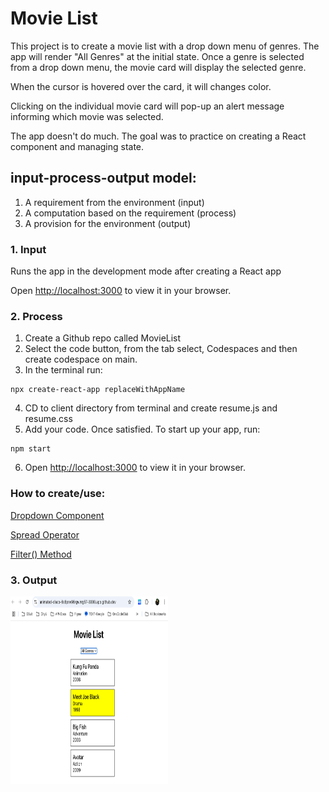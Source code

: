 # Movie List

This project is to create a movie list with a drop down menu of genres. The app will render "All Genres" at the initial state. Once a genre is selected from a drop down menu, the movie card will display the selected genre. 

When the cursor is hovered over the card, it will changes color. 

Clicking on the individual movie card will pop-up an alert message informing which movie was selected.

The app doesn't do much. The goal was to practice on creating a React component and managing state. 

## input-process-output model:
1. A requirement from the environment (input)
2. A computation based on the requirement (process)
3. A provision for the environment (output)

### 1. Input
Runs the app in the development mode after creating a React app

Open [http://localhost:3000](http://localhost:3000) to view it in your browser.


### 2. Process
1. Create a Github repo called MovieList
2. Select the code button, from the tab select, Codespaces and then create codespace on main.
3. In the terminal run:
```
npx create-react-app replaceWithAppName
```
4. CD to client directory from terminal and create resume.js and resume.css
5. Add your code. Once satisfied. To start up your app, run:
```
npm start
```
6. Open [http://localhost:3000](http://localhost:3000) to view it in your browser. 

### How to create/use:
[Dropdown Component](https://www.freecodecamp.org/news/build-a-dynamic-dropdown-component/)

[Spread Operator](https://developer.mozilla.org/en-US/docs/Web/JavaScript/Reference/Operators/Spread_syntax)

[Filter() Method](https://developer.mozilla.org/en-US/docs/Web/JavaScript/Reference/Global_Objects/Array/filter)

### 3. Output
<img src="./public/movieList.png" alt="resume" width="252" height="300">


